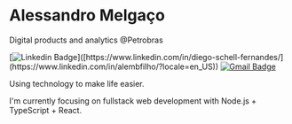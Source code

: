 # Alessandro Melgaço

Digital products and analytics @Petrobras

[![Linkedin Badge](https://img.shields.io/badge/-Alessandro%20Melgaço-blue?style=flat-square&logo=Linkedin&logoColor=white&link=[https://www.linkedin.com/in/diego-schell-fernandes/](https://www.linkedin.com/in/alembfilho/?locale=en_US))]([https://www.linkedin.com/in/diego-schell-fernandes/](https://www.linkedin.com/in/alembfilho/?locale=en_US)) 
[![Gmail Badge](https://img.shields.io/badge/-alembfilho@gmail.com-red?style=flat-square&logo=Gmail&logoColor=white&link=mailto:alembfilho@gmail.com)](mailto:alembfilho@gmail.com)

Using technology to make life easier.

I'm currently focusing on fullstack web development with Node.js + TypeScript + React.
